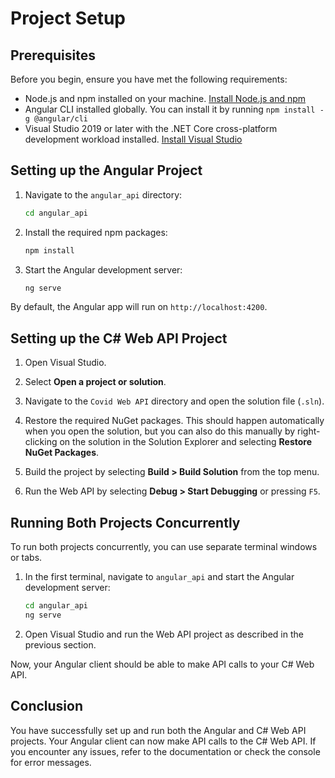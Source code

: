 # Project Setup

## Prerequisites
Before you begin, ensure you have met the following requirements:
- Node.js and npm installed on your machine. [Install Node.js and npm](https://nodejs.org/)
- Angular CLI installed globally. You can install it by running `npm install -g @angular/cli`
- Visual Studio 2019 or later with the .NET Core cross-platform development workload installed. [Install Visual Studio](https://visualstudio.microsoft.com/)

## Setting up the Angular Project

1. Navigate to the `angular_api` directory:
    ```sh
    cd angular_api
    ```

2. Install the required npm packages:
    ```sh
    npm install
    ```

3. Start the Angular development server:
    ```sh
    ng serve
    ```

By default, the Angular app will run on `http://localhost:4200`.

## Setting up the C# Web API Project

1. Open Visual Studio.

2. Select **Open a project or solution**.

3. Navigate to the `Covid Web API` directory and open the solution file (`.sln`).

4. Restore the required NuGet packages. This should happen automatically when you open the solution, but you can also do this manually by right-clicking on the solution in the Solution Explorer and selecting **Restore NuGet Packages**.

5. Build the project by selecting **Build > Build Solution** from the top menu.

6. Run the Web API by selecting **Debug > Start Debugging** or pressing `F5`.




## Running Both Projects Concurrently

To run both projects concurrently, you can use separate terminal windows or tabs.

1. In the first terminal, navigate to `angular_api` and start the Angular development server:
    ```sh
    cd angular_api
    ng serve
    ```

2. Open Visual Studio and run the Web API project as described in the previous section.

Now, your Angular client should be able to make API calls to your C# Web API.

## Conclusion

You have successfully set up and run both the Angular and C# Web API projects. Your Angular client can now make API calls to the C# Web API. If you encounter any issues, refer to the documentation or check the console for error messages.

